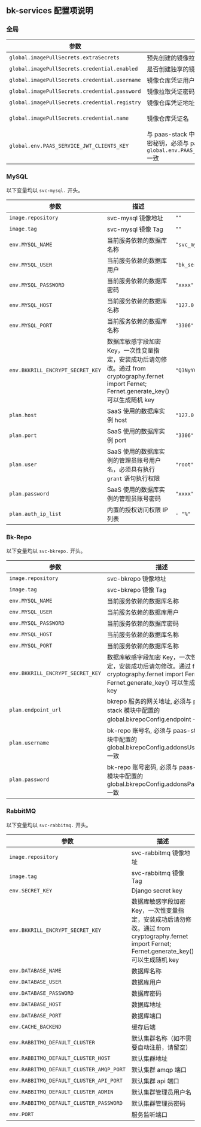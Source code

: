 ## bk-services 配置项说明

### 全局

|参数|描述|默认值 |
|---|---|---|
|<a name="global.imagePullSecrets"></a>`global.imagePullSecrets.extraSecrets` | 预先创建的镜像拉取凭证名称列表  | `[]` |
| `global.imagePullSecrets.credential.enabled` | 是否创建独享的镜像拉取凭证 | `false` |
| `global.imagePullSecrets.credential.username` | 镜像仓库凭证用户名 | `""` |
| `global.imagePullSecrets.credential.password` | 镜像拉取凭证密码 | `""` |
| `global.imagePullSecrets.credential.registry` | 镜像仓库凭证地址 | `""` |
| `global.imagePullSecrets.credential.name` | 镜像仓库凭证名 | `"custom-pull-secret"` |
| `global.env.PAAS_SERVICE_JWT_CLIENTS_KEY` | 与 paas-stack 中 ApiServer 模块通信的加密秘钥，必须与 paas-stack 模块中配置的 `global.env.PAAS_SERVICE_JWT_CLIENTS_KEY` 一致| `""` |

### MySQL

以下变量均以 `svc-mysql.` 开头。

|参数|描述|默认值 |
|---|---|---|
| `image.repository` | svc-mysql 镜像地址 | `""` |
| `image.tag` | svc-mysql 镜像 Tag | `""` |
| `env.MYSQL_NAME` | 当前服务依赖的数据库名称 | `"svc_mysql"` |
| `env.MYSQL_USER` | 当前服务依赖的数据库用户 | `"bk_services"` |
| `env.MYSQL_PASSWORD` | 当前服务依赖的数据库密码 | `"xxxx"` |
| `env.MYSQL_HOST` | 当前服务依赖的数据库名称 | `"127.0.0.1"` |
| `env.MYSQL_PORT` | 当前服务依赖的数据库名称 | `"3306"` |
| `env.BKKRILL_ENCRYPT_SECRET_KEY` | 数据库敏感字段加密 Key，一次性变量指定，安装成功后请勿修改。通过 from cryptography.fernet import Fernet; Fernet.generate_key() 可以生成随机 key | `"Q3NyY0V3cFpTUlVNbHp3RUZMYWtXaEdOdXp3eWZNSkc="` |
| `plan.host` | SaaS 使用的数据库实例 host | `"127.0.0.1"` |
| `plan.port` | SaaS 使用的数据库实例 port | `"3306"` |
| `plan.user` | SaaS 使用的数据库实例的管理员账号用户名，必须具有执行 `grant` 语句执行权限 | `"root"` |
| `plan.password` | SaaS 使用的数据库实例的管理员账号密码 | `"xxxx"` |
| `plan.auth_ip_list` | 内置的授权访问权限 IP 列表 | `- "%"` |

### Bk-Repo

以下变量均以 `svc-bkrepo.` 开头。

|参数|描述|默认值 |
|---|---|---|
| `image.repository` | svc-bkrepo 镜像地址 | `"mirrors.example.com/bkee/paas3-svc-bkrepo"` |
| `image.tag` | svc-bkrepo 镜像 Tag | `"1.0.0"` |
| `env.MYSQL_NAME` | 当前服务依赖的数据库名称 | `"svc_bkrepo"` |
| `env.MYSQL_USER` | 当前服务依赖的数据库用户 | `"bk_services"` |
| `env.MYSQL_PASSWORD` | 当前服务依赖的数据库密码 | `"xxxx"` |
| `env.MYSQL_HOST` | 当前服务依赖的数据库名称 | `"127.0.0.1"` |
| `env.MYSQL_PORT` | 当前服务依赖的数据库名称 | `"3306"` |
| `env.BKKRILL_ENCRYPT_SECRET_KEY` | 数据库敏感字段加密 Key，一次性变量指定，安装成功后请勿修改。通过 from cryptography.fernet import Fernet; Fernet.generate_key() 可以生成随机 key | `"U2ViQ1dRc0FiSU9jaFBhd0p0emhZQmhxRHpDdGdxU1k="` |
| `plan.endpoint_url` | bkrepo 服务的网关地址, 必须与 paas-stack 模块中配置的 global.bkrepoConfig.endpoint 一致 | `"http://bkrepo.example.com"` |
| `plan.username` | bk-repo 账号名, 必须与 paas-stack 模块中配置的 global.bkrepoConfig.addonsUsername 一致 | `"bksaas-addons"` |
| `plan.password` | bk-repo 账号密码, 必须与 paas-stack 模块中配置的 global.bkrepoConfig.addonsPassword 一致 | `"blueking"` |

### RabbitMQ

以下变量均以 `svc-rabbitmq.` 开头。

|参数|描述|默认值 |
|---|---|---|
| `image.repository` | svc-rabbitmq 镜像地址 | `""` |
| `image.tag` | svc-rabbitmq 镜像 Tag | `""` |
| `env.SECRET_KEY` | Django secret key | `""` |
| `env.BKKRILL_ENCRYPT_SECRET_KEY` | 数据库敏感字段加密 Key，一次性变量指定，安装成功后请勿修改。通过 from cryptography.fernet import Fernet; Fernet.generate_key() 可以生成随机 key | `"THD7-GIgbdAQWbhRgr7FsXTP8CTkRKivxxfuE9Povrk="` |
| `env.DATABASE_NAME` | 数据库名称 | `"svc_rabbitmq"` |
| `env.DATABASE_USER` | 数据库用户 | `"bk_services"` |
| `env.DATABASE_PASSWORD` | 数据库密码 | `"xxxx"` |
| `env.DATABASE_HOST` | 数据库地址 | `"127.0.0.1"` |
| `env.DATABASE_PORT` | 数据库端口 | `"3306"` |
| `env.CACHE_BACKEND` | 缓存后端 | `"database"` |
| `env.RABBITMQ_DEFAULT_CLUSTER` | 默认集群名称（如不需要自动注册，请留空） | `"default"` |
| `env.RABBITMQ_DEFAULT_CLUSTER_HOST` | 默认集群地址 | `"database"` |
| `env.RABBITMQ_DEFAULT_CLUSTER_AMQP_PORT` | 默认集群 amqp 端口 | `"5672"` |
| `env.RABBITMQ_DEFAULT_CLUSTER_API_PORT` | 默认集群 api 端口 | `"15672"` |
| `env.RABBITMQ_DEFAULT_CLUSTER_ADMIN` | 默认集群管理员用户名 | `"admin"` |
| `env.RABBITMQ_DEFAULT_CLUSTER_PASSWORD` | 默认集群管理员密码 | `""` |
| `env.PORT` | 服务监听端口 | `"8080"` |